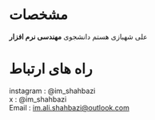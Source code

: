 # مشخصات

علی شهبازی هستم دانشجوی **مهندسی نرم افزار**

# راه های ارتباط

instagram : @im_shahbazi \
x : @im_shahbazi \
Email : im.ali.shahbazi@outlook.com
